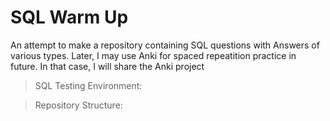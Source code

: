 # SQL Warm Up

An attempt to make a repository containing SQL questions with Answers of various types. Later, I may use Anki for spaced repeatition practice in future. In that case, I will share the Anki project

> SQL Testing Environment:


> Repository Structure:




